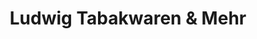 ---
title: "Ludwig Tabakwaren & Mehr"
url: /erzhausen/ludwig-tabakwaren-und-mehr/
shop: Lebensmittel
---